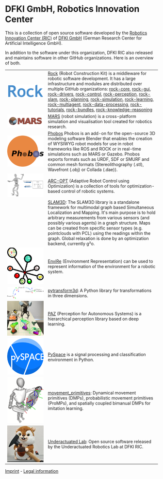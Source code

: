# DFKI GmbH, Robotics Innovation Center

This is a collection of open source software developed by the
[Robotics Innovation Center (RIC)](https://robotik.dfki-bremen.de/en/startpage.html)
of [DFKI GmbH](https://github.com/dfki) (German Research Center for Artificial
Intelligence GmbH).

In addition to the software under this organization, DFKI RIC also released
and maintains software in other GitHub organizations. Here is an overview of
both.

<table cellpadding="0" cellspacing="0" border="0">
    <tr>
        <td width="120px"><img src="profile/rock.png"/></td>
        <td><a href="https://rock-robotics.org">Rock</a> (Robot Construction Kit) is a middleware for robotic software development. It has a large infrastructure and modules are distributed over multiple GitHub organizations:
            <a href="https://github.com/rock-core">rock-core</a>,
            <a href="https://github.com/rock-gui">rock-gui</a>,
            <a href="https://github.com/rock-drivers">rock-drivers</a>,
            <a href="https://github.com/rock-control">rock-control</a>,
            <a href="https://github.com/rock-perception">rock-perception</a>,
            <a href="https://github.com/rock-slam">rock-slam</a>,
            <a href="https://github.com/rock-planning">rock-planning</a>,
            <a href="https://github.com/rock-simulation">rock-simulation</a>,
            <a href="https://github.com/rock-learning">rock-learning</a>,
            <a href="https://github.com/rock-multiagent">rock-multiagent</a>,
            <a href="https://github.com/rock-data-processing">rock-data-processing</a>,
            <a href="https://github.com/rock-tutorials">rock-tutorials</a>,
            <a href="https://github.com/rock-bundles">rock-bundles</a>,
            <a href="https://github.com/rock-knowledge-reasoning/">rock-knowledge-reasoning</a></td>
    </tr>
    <tr>
        <td width="120px"><img src="profile/mars.png"/></td>
        <td><a href="https://rock-simulation.github.io/mars/">MARS</a> (robot simulation) is a cross-platform simulation and visualisation tool created for robotics research.</td>
    </tr>
    <tr>
        <td width="120px"><img src="profile/phobos.png"/></td>
        <td><a href="https://github.com/dfki-ric/phobos">Phobos</a> Phobos is an add-on for the open-source 3D modeling software Blender that enables the creation of WYSIWYG robot models for use in robot frameworks like ROS and ROCK or in real-time simulations such as MARS or Gazebo. Phobos exports formats such as URDF, SDF or SMURF and common mesh formats (Stereolithography (.stl), Wavefront (.obj) or Collada (.dae)).</td>
    </tr>
    <tr>
        <td width="120px"><img src="profile/arc-opt.svg"/></td>
        <td><a href="https://github.com/ARC-OPT">ARC-OPT</a> (Adaptive Robot Control using Optimization) is a collection of tools for optimization-based control of robotic systems.</td>
    </tr>
    <tr>
        <td width="120px"></td>
        <td><a href="https://github.com/dfki-ric/slam3d">SLAM3D</a>: The SLAM3D library is a standalone framework for multimodal graph based Simultaneous Localization and Mapping. It's main purpose is to hold arbitrary measurements from various sensors (and possibly various agents) in a graph structure. Maps can be created from specific sensor types (e.g. pointclouds with PCL) using the readings within the graph. Global relaxation is done by an optimization backend, currently g²o.</td>
    </tr>
    <tr>
        <td width="120px"><img src="profile/envire.png"/></td>
        <td><a href="https://github.com/envire">EnviRe</a> (Environment Representation) can be used to represent information of the environment for a robotic system.</td>
    </tr>
    <tr>
        <td width="120px"><img src="profile/pytransform3d.png"/></td>
        <td><a href="https://github.com/dfki-ric/pytransform3d">pytransform3d</a>: A Python library for transformations in three dimensions.</td>
    </tr>
    <tr>
        <td width="120px"><img src="profile/paz.jpg"/></td>
        <td><a href="https://github.com/oarriaga/paz">PAZ</a> (Perception for Autonomous Systems) is a hierarchical perception library based on deep learning.</td>
    </tr>
    <tr>
        <td width="120px"><img src="profile/pyspace.png"/></td>
        <td><a href="http://pyspace.github.io/pyspace/">PySpace</a> is a signal processing and classification environment in Python.</td>
    </tr>
    <tr>
        <td width="120px"><img src="profile/movement_primitives.png"/></td>
        <td><a href="https://github.com/dfki-ric/movement_primitives">movement_primitives</a>: Dynamical movement primitives (DMPs), probabilistic movement primitives (ProMPs), and spatially coupled bimanual DMPs for imitation learning.</td>
    </tr>
    <tr>
        <td width="120px"><img src="profile/underactuated.jpeg"/></td>
        <td><a href="https://github.com/dfki-ric-underactuated-lab">Underactuated Lab</a>: Open source software released by the Underactuated Robotics Lab at DFKI RIC.</td>
    </tr>
</table>

[Imprint](https://dfki-ric.github.io/Imprint/) - [Legal information](https://robotik.dfki-bremen.de/en/legal-information.html)
